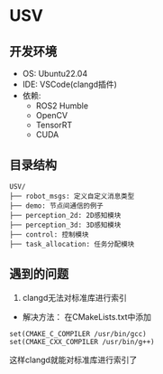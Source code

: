 # USV

## 开发环境

- OS: Ubuntu22.04
- IDE: VSCode(clangd插件)
- 依赖:
  - ROS2 Humble
  - OpenCV 
  - TensorRT
  - CUDA


## 目录结构
```
USV/
├── robot_msgs: 定义自定义消息类型
├── demo: 节点间通信的例子
├── perception_2d: 2D感知模块
├── perception_3d: 3D感知模块
├── control: 控制模块
├── task_allocation: 任务分配模块

```

## 遇到的问题

1. clangd无法对标准库进行索引
- 解决方法：
在CMakeLists.txt中添加
```
set(CMAKE_C_COMPILER /usr/bin/gcc)
set(CMAKE_CXX_COMPILER /usr/bin/g++)
```

这样clangd就能对标准库进行索引了